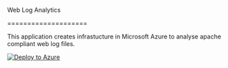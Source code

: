 Web Log Analytics

====================

This application creates infrastucture in Microsoft Azure to analyse apache compliant web log files.


[![Deploy to Azure](http://azuredeploy.net/deploybutton.png)](https://azuredeploy.net/)
